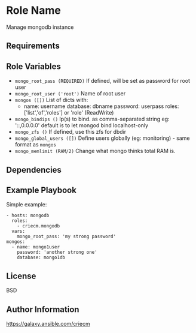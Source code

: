 # Role Name

Manage mongodb instance

## Requirements


## Role Variables

* `mongo_root_pass (REQUIRED)`
  If defined, will be set as password for root user
* `mongo_root_user ('root')`
  Name of root user
* `mongos ([])`
  List of dicts with:
    - name: username
      database: dbname
      password: userpass
      roles: ['list','of','roles'] or 'role' (ReadWrite)
* `mongo_bindips ()`
  Ip(s) to bind. as comma-separated string
  eg: '::,0.0.0.0'
  default is to let mongod bind localhost-only
* `mongo_zfs ()`
  If defined, use this zfs for dbdir
* `mongo_global_users ([])`
  Define users globally (eg: monitoring) - same format as `mongos`
* `mongo_memlimit (RAM/2)`
  Change what mongo thinks total RAM is.

## Dependencies


## Example Playbook

Simple example:

    - hosts: mongodb
      roles:
        - criecm.mongodb
      vars:
        mongo_root_pass: 'my strong password'
	mongos:
	  - name: mongo1user
	    password: 'another strong one'
	    database: mongo1db

License
-------

BSD

Author Information
------------------

https://galaxy.ansible.com/criecm
